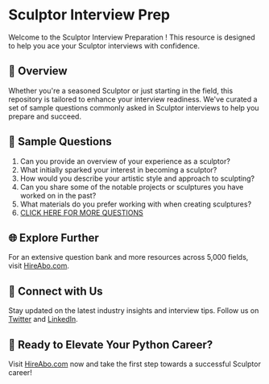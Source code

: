 # Sculptor Interview Prep

Welcome to the Sculptor Interview Preparation ! This resource is designed to help you ace your Sculptor interviews with confidence.

## 🚀 Overview

Whether you're a seasoned Sculptor or just starting in the field, this repository is tailored to enhance your interview readiness. We've curated a set of sample questions commonly asked in Sculptor interviews to help you prepare and succeed.

## 📝 Sample Questions

1. Can you provide an overview of your experience as a sculptor?
2. What initially sparked your interest in becoming a sculptor?
3. How would you describe your artistic style and approach to sculpting?
4. Can you share some of the notable projects or sculptures you have worked on in the past?
5. What materials do you prefer working with when creating sculptures?
6. [CLICK HERE FOR MORE QUESTIONS](https://hireabo.com/job/6_4_1/Sculptor)

## 🌐 Explore Further

For an extensive question bank and more resources across 5,000 fields, visit [HireAbo.com](https://www.hireabo.com).

## 📱 Connect with Us

Stay updated on the latest industry insights and interview tips. Follow us on [Twitter](https://twitter.com/hireabo) and [LinkedIn](https://www.linkedin.com/in/hire-abo-3609972a8/).

## 🚀 Ready to Elevate Your Python Career?

Visit [HireAbo.com](https://www.hireabo.com) now and take the first step towards a successful Sculptor career!